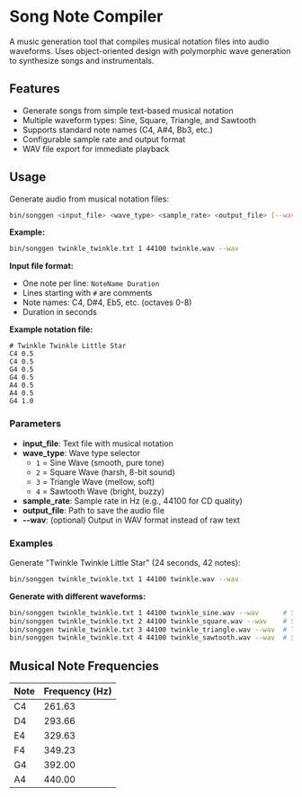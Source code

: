 # Song Note Compiler
A music generation tool that compiles musical notation files into audio waveforms. Uses object-oriented design with polymorphic wave generation to synthesize songs and instrumentals.

## Features
- Generate songs from simple text-based musical notation
- Multiple waveform types: Sine, Square, Triangle, and Sawtooth
- Supports standard note names (C4, A#4, Bb3, etc.)
- Configurable sample rate and output format
- WAV file export for immediate playback

## Usage

Generate audio from musical notation files:
```bash
bin/songgen <input_file> <wave_type> <sample_rate> <output_file> [--wav]
```

**Example:**
```bash
bin/songgen twinkle_twinkle.txt 1 44100 twinkle.wav --wav
```

**Input file format:**
- One note per line: `NoteName Duration`
- Lines starting with `#` are comments
- Note names: C4, D#4, Eb5, etc. (octaves 0-8)
- Duration in seconds

**Example notation file:**
```
# Twinkle Twinkle Little Star
C4 0.5
C4 0.5
G4 0.5
G4 0.5
A4 0.5
A4 0.5
G4 1.0
```

### Parameters

- **input_file**: Text file with musical notation
- **wave_type**: Wave type selector
  - `1` = Sine Wave (smooth, pure tone)
  - `2` = Square Wave (harsh, 8-bit sound)
  - `3` = Triangle Wave (mellow, soft)
  - `4` = Sawtooth Wave (bright, buzzy)
- **sample_rate**: Sample rate in Hz (e.g., 44100 for CD quality)
- **output_file**: Path to save the audio file
- **--wav**: (optional) Output in WAV format instead of raw text

### Examples

Generate "Twinkle Twinkle Little Star" (24 seconds, 42 notes):
```bash
bin/songgen twinkle_twinkle.txt 1 44100 twinkle.wav --wav
```

**Generate with different waveforms:**
```bash
bin/songgen twinkle_twinkle.txt 1 44100 twinkle_sine.wav --wav      # Sine: Smooth
bin/songgen twinkle_twinkle.txt 2 44100 twinkle_square.wav --wav    # Square: 8-bit style
bin/songgen twinkle_twinkle.txt 3 44100 twinkle_triangle.wav --wav  # Triangle: Mellow
bin/songgen twinkle_twinkle.txt 4 44100 twinkle_sawtooth.wav --wav  # Sawtooth: Bright
```


## Musical Note Frequencies

| Note | Frequency (Hz) |
|------|----------------|
| C4   | 261.63         |
| D4   | 293.66         |
| E4   | 329.63         |
| F4   | 349.23         |
| G4   | 392.00         |
| A4   | 440.00         |
